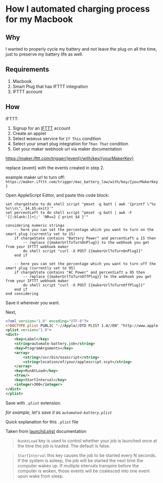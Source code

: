 # How I automated charging process for my Macbook

## Why
I wanted to properly cycle my battery and not leave the plug on all the time, just to preserve my battery life as well.

## Requirements
1. Macbook
2. Smart Plug that has IFTTT integration
3. IFTTT account

## How


IFTTT:
1. Signup for an [IFTTT](https://ifttt.com) account
2. Create an applet
3. Select `WebHook` service for `If This` condition
4. Select your smart plug integration for `Then That` condition
5. Get your maker webhook url via maker documentation


https://maker.ifttt.com/trigger/{event}/with/key/{yourMakerKey}

replace {event} with the events created in step 2.

example maker url to turn off: 
`https://maker.ifttt.com/trigger/mac_battery_low/with/key/{yourMakerKey}`





Open AppleScript Editor, and paste this code block:
```applescript
set chargeState to do shell script "pmset -g batt | awk '{printf \"%s %s\\n\", $4,$5;exit}'"
set percentLeft to do shell script "pmset -g batt | awk -F '[[:blank:]]+|;' 'NR==2 { print $4 }'"

considering numeric strings
    -- here you can set the percentage which you want to turn on the smart plug (currently set to 15)
	if chargeState contains "Battery Power" and percentLeft ≤ 15 then
        -- replace {{makerUrlToTurnOnPlug}} to the webhook you get from your IFTTT webhook maker
		do shell script "curl -X POST {{makerUrlToTurnOnPlug}}"
	end if

	-- here you can set the percentage which you want to turn off the smart plug (currently set to 95)
	if chargeState contains "AC Power" and percentLeft ≥ 95 then
        -- replace {{makerUrlToTurnOffPlug}} to the webhook you get from your IFTTT webhook maker
		do shell script "curl -X POST {{makerUrlToTurnOffPlug}}"
	end if
end considering
```

Save it wherever you want.

Next, 

```xml
<?xml version="1.0" encoding="UTF-8"?>
<!DOCTYPE plist PUBLIC "-//Apple//DTD PLIST 1.0//EN" "http://www.apple.com/DTDs/PropertyList-1.0.dtd">
<plist version="1.0">
<dict>
    <key>Label</key>
    <string>automate-battery.job</string>
    <key>ProgramArguments</key>
    <array>
        <string>/usr/bin/osascript</string>
        <string>location/of/your/applescript.scpt</string>
    </array>
    <key>RunAtLoad</key>
    <true/>
    <key>StartInterval</key>
    <integer>300</integer>
</dict>
</plist>
```

Save with `.plist` extension.

_for example, let's save it as `automated-battery.plist`_


Quick explanation for this `.plist` file

Taken from [launchd.plist](https://www.manpagez.com/man/5/launchd.plist/) documentation

>`RunAtLoad` key is used to control whether your job is launched once at the time the job is loaded. The default is false.

> `StartInterval` this key causes the job to be started every N seconds. If the system is asleep, the job will be started the next time the computer wakes up.  If multiple intervals transpire before the computer is woken, those events will be coalesced into one event upon wake from sleep.

